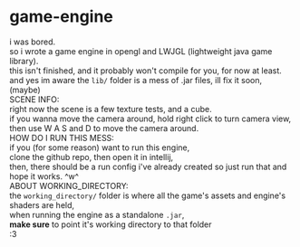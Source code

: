 # game-engine
i was bored. <br>
so i wrote a game engine in opengl and LWJGL (lightweight java game library). <br>
this isn't finished, and it probably won't compile for you, for now at least. <br>
and yes im aware the ``lib/`` folder is a mess of .jar files, ill fix it soon, (maybe) <br>
SCENE INFO: <br>
right now the scene is a few texture tests, and a cube. <br>
if you wanna move the camera around, hold right click to turn camera view, <br>
then use W A S and D to move the camera around. <br>
HOW DO I RUN THIS MESS: <br>
if you (for some reason) want to run this engine, <br>
clone the github repo, then open it in intellij, <br>
then, there should be a run config i've already created so just run that and hope it works. ^w^ <br>
ABOUT WORKING_DIRECTORY: <br>
the ``working_directory/`` folder is where all the game's assets and engine's shaders are held, <br>
when running the engine as a standalone ``.jar``, <br>
**make sure** to point it's working directory to that folder <br>
:3 <br>
